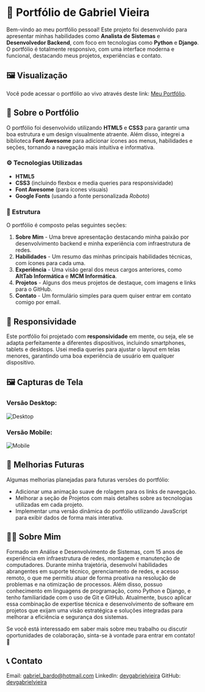 # 📂 Portfólio de Gabriel Vieira

Bem-vindo ao meu portfólio pessoal! Este projeto foi desenvolvido para apresentar minhas habilidades como **Analista de Sistemas** e **Desenvolvedor Backend**, com foco em tecnologias como **Python** e **Django**. O portfólio é totalmente responsivo, com uma interface moderna e funcional, destacando meus projetos, experiências e contato.

## 🖼️ Visualização

Você pode acessar o portfólio ao vivo através deste link: [Meu Portfólio](https://devgabrielvieira.github.io/).

## 📜 Sobre o Portfólio

O portfólio foi desenvolvido utilizando **HTML5** e **CSS3** para garantir uma boa estrutura e um design visualmente atraente. Além disso, integrei a biblioteca **Font Awesome** para adicionar ícones aos menus, habilidades e seções, tornando a navegação mais intuitiva e informativa.

### ⚙️ Tecnologias Utilizadas

- **HTML5**
- **CSS3** (incluindo flexbox e media queries para responsividade)
- **Font Awesome** (para ícones visuais)
- **Google Fonts** (usando a fonte personalizada *Roboto*)
  
### 📐 Estrutura

O portfólio é composto pelas seguintes seções:

1. **Sobre Mim** - Uma breve apresentação destacando minha paixão por desenvolvimento backend e minha experiência com infraestrutura de redes.
2. **Habilidades** - Um resumo das minhas principais habilidades técnicas, com ícones para cada uma.
3. **Experiência** - Uma visão geral dos meus cargos anteriores, como **AltTab Informática** e **MCM Informática**.
4. **Projetos** - Alguns dos meus projetos de destaque, com imagens e links para o GitHub.
5. **Contato** - Um formulário simples para quem quiser entrar em contato comigo por email.

## 📱 Responsividade

Este portfólio foi projetado com **responsividade** em mente, ou seja, ele se adapta perfeitamente a diferentes dispositivos, incluindo smartphones, tablets e desktops. Usei media queries para ajustar o layout em telas menores, garantindo uma boa experiência de usuário em qualquer dispositivo.

## 🖼️ Capturas de Tela

### Versão Desktop:
![Desktop](img/desktop.png)

### Versão Mobile:
![Mobile](img/mobile.png)

## 🔧 Melhorias Futuras

Algumas melhorias planejadas para futuras versões do portfólio:

- Adicionar uma animação suave de rolagem para os links de navegação.
- Melhorar a seção de Projetos com mais detalhes sobre as tecnologias utilizadas em cada projeto.
- Implementar uma versão dinâmica do portfólio utilizando JavaScript para exibir dados de forma mais interativa.

## 👨‍💻 Sobre Mim

Formado em Análise e Desenvolvimento de Sistemas, com 15 anos de experiência em infraestrutura de redes, montagem e manutenção de computadores. Durante minha trajetória, desenvolvi habilidades abrangentes em suporte técnico, gerenciamento de redes, e acesso remoto, o que me permitiu atuar de forma proativa na resolução de problemas e na otimização de processos. Além disso, possuo conhecimento em linguagens de programação, como Python e Django, e tenho familiaridade com o uso de Git e GitHub. Atualmente, busco aplicar essa combinação de expertise técnica e desenvolvimento de software em projetos que exijam uma visão estratégica e soluções integradas para melhorar a eficiência e segurança dos sistemas.

Se você está interessado em saber mais sobre meu trabalho ou discutir oportunidades de colaboração, sinta-se à vontade para entrar em contato! 💬

## 📞 Contato

Email: gabriel_bardo@hotmail.com
LinkedIn: [devgabrielvieira](https://www.linkedin.com/in/devgabrielvieira/)
GitHub: [devgabrielvieira](https://github.com/devgabrielvieira)

